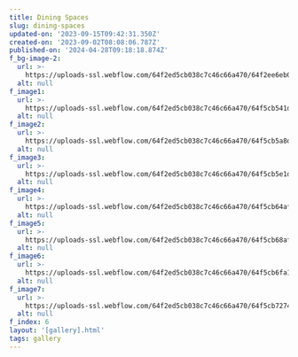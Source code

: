 ```yaml
---
title: Dining Spaces
slug: dining-spaces
updated-on: '2023-09-15T09:42:31.350Z'
created-on: '2023-09-02T08:08:06.787Z'
published-on: '2024-04-28T09:18:18.874Z'
f_bg-image-2:
  url: >-
    https://uploads-ssl.webflow.com/64f2ed5cb038c7c46c66a470/64f2ee6eb038c7c46c679b7a_64a14ef603c2c188ba0ca197_Approach%2520Image-p-800.webp%20(12).png
  alt: null
f_image1:
  url: >-
    https://uploads-ssl.webflow.com/64f2ed5cb038c7c46c66a470/64f5cb541de7d0ee1db2a039_1.png
  alt: null
f_image2:
  url: >-
    https://uploads-ssl.webflow.com/64f2ed5cb038c7c46c66a470/64f5cb5a8d11d2c78efe975d_2..png
  alt: null
f_image3:
  url: >-
    https://uploads-ssl.webflow.com/64f2ed5cb038c7c46c66a470/64f5cb5e1de7d0ee1db2ab24_3.png
  alt: null
f_image4:
  url: >-
    https://uploads-ssl.webflow.com/64f2ed5cb038c7c46c66a470/64f5cb64af3a6f9f114cb8d0_4.png
  alt: null
f_image5:
  url: >-
    https://uploads-ssl.webflow.com/64f2ed5cb038c7c46c66a470/64f5cb68af3a6f9f114cbd1a_5.png
  alt: null
f_image6:
  url: >-
    https://uploads-ssl.webflow.com/64f2ed5cb038c7c46c66a470/64f5cb6fa1e75ece0452e047_7.png
  alt: null
f_image7:
  url: >-
    https://uploads-ssl.webflow.com/64f2ed5cb038c7c46c66a470/64f5cb7274836a398531629b_8.png
  alt: null
f_index: 6
layout: '[gallery].html'
tags: gallery
---
```



